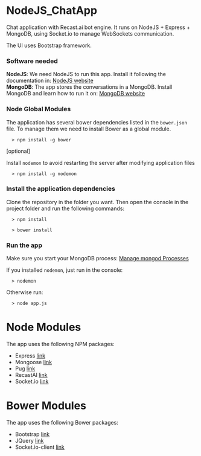 # NodeJS_ChatApp
Chat application with Recast.ai bot engine. It runs on NodeJS + Express + MongoDB, using Socket.io to manage WebSockets communication.

The UI uses Bootstrap framework.

### Software needed
**NodeJS**: We need NodeJS to run this app. Install it following the documentation in: [NodeJS website](https://nodejs.org/es/)<br>
**MongoDB**: The app stores the conversations in a MongoDB. Install MongoDB and learn how to run it on: [MongoDB website](https://www.mongodb.com/)

### Node Global Modules
The application has several bower dependencies listed in the ``` bower.json ``` file. To manage them we need to install Bower as a global module.

```
  > npm install -g bower
```

[optional]

Install ``` nodemon ``` to avoid restarting the server after modifying application files

```
  > npm install -g nodemon
```

### Install the application dependencies
Clone the repository in the folder you want. Then open the console in the project folder and run the following commands:

```
  > npm install
  
  > bower install
```

### Run the app
Make sure you start your MongoDB process: [Manage mongod Processes](https://docs.mongodb.com/manual/tutorial/manage-mongodb-processes/) 

If you installed ```nodemon```, just run in the console:

```
  > nodemon
```

Otherwise run:

```
  > node app.js
```

# Node Modules 
The app uses the following NPM packages:
* Express [link](https://www.npmjs.com/package/express)
* Mongoose [link](https://www.npmjs.com/package/mongoose)
* Pug [link](https://www.npmjs.com/package/pug)
* RecastAI [link](https://www.npmjs.com/package/recastai)
* Socket.io [link](https://www.npmjs.com/package/socketio)

# Bower Modules 
The app uses the following Bower packages:
* Bootstrap [link](https://github.com/twbs/bootstrap)
* JQuery [link](https://github.com/jquery/jquery)
* Socket.io-client [link](https://github.com/socketio/socket.io-client)
